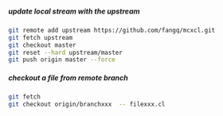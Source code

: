 ##### update local stream with the upstream
```bash
git remote add upstream https://github.com/fangq/mcxcl.git
git fetch upstream
git checkout master
git reset --hard upstream/master
git push origin master --force
```
##### checkout a file from remote branch

```bash
git fetch
git checkout origin/branchxxx  -- filexxx.cl
```

